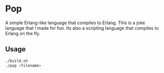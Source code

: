 # Pop

A simple Erlang-like language that compiles to Erlang.
This is a joke language that I made for fun.
Its also a scripting language that compiles to Erlang on the fly.

## Usage

```bash
./build.sh
./pop <filename>
```
